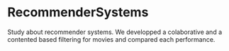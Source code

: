 # RecommenderSystems

Study about recommender systems. We developped a colaborative and a contented based filtering for movies and compared each performance. 